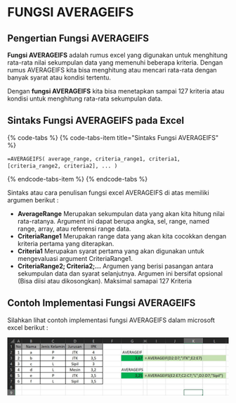 # FUNGSI AVERAGEIFS

## Pengertian Fungsi AVERAGEIFS

**Fungsi AVERAGEIFS** adalah rumus excel yang digunakan untuk menghitung rata-rata nilai sekumpulan data yang memenuhi beberapa kriteria. Dengan rumus AVERAGEIFS kita bisa menghitung atau mencari rata-rata dengan banyak syarat atau kondisi tertentu.

Dengan **fungsi AVERAGEIFS** kita bisa menetapkan sampai 127 kriteria atau kondisi untuk menghitung rata-rata sekumpulan data.

## Sintaks Fungsi AVERAGEIFS pada Excel

{% code-tabs %}
{% code-tabs-item title="Sintaks Fungsi AVERAGEIFS" %}
```text
=AVERAGEIFS( average_range, criteria_range1, criteria1, [criteria_range2, criteria2], ... )
```
{% endcode-tabs-item %}
{% endcode-tabs %}

Sintaks atau cara penulisan fungsi excel AVERAGEIFS di atas memiliki argumen berikut :

* **AverageRange** Merupakan sekumpulan data yang akan kita hitung nilai rata-ratanya. Argument ini dapat berupa angka, sel, range, named range, array, atau referensi range data.
* **CriteriaRange1** Merupakan range data yang akan kita cocokkan dengan kriteria pertama yang diterapkan.
* **Criteria1** Merupakan syarat pertama yang akan digunakan untuk mengevaluasi argument CriteriaRange1.
* **CriteriaRange2; Criteria2;...** Argumen yang berisi pasangan antara sekumpulan data dan syarat selanjutnya. Argumen ini bersifat opsional \(Bisa diisi atau dikosongkan\). Maksimal samapai 127 Kriteria

## Contoh Implementasi Fungsi AVERAGEIFS

Silahkan lihat contoh implementasi fungsi AVERAGEIFS dalam microsoft excel berikut :

![implementasi fungsi AVERAGEIFS](../../../.gitbook/assets/avgifs_or_if.JPG)

